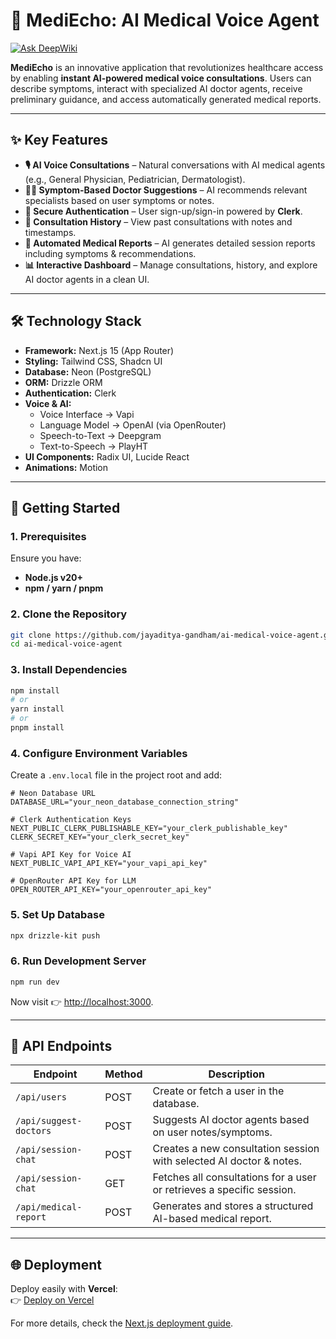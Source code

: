 # 🏥 MediEcho: AI Medical Voice Agent  

[![Ask DeepWiki](https://devin.ai/assets/askdeepwiki.png)](https://deepwiki.com/Jayaditya-Gandham/AI-Medical-Voice-Agent)  

**MediEcho** is an innovative application that revolutionizes healthcare access by enabling **instant AI-powered medical voice consultations**. Users can describe symptoms, interact with specialized AI doctor agents, receive preliminary guidance, and access automatically generated medical reports.  

---

## ✨ Key Features  

- **🎙 AI Voice Consultations** – Natural conversations with AI medical agents (e.g., General Physician, Pediatrician, Dermatologist).  
- **👨‍⚕️ Symptom-Based Doctor Suggestions** – AI recommends relevant specialists based on user symptoms or notes.  
- **🔐 Secure Authentication** – User sign-up/sign-in powered by **Clerk**.  
- **📜 Consultation History** – View past consultations with notes and timestamps.  
- **📝 Automated Medical Reports** – AI generates detailed session reports including symptoms & recommendations.  
- **📊 Interactive Dashboard** – Manage consultations, history, and explore AI doctor agents in a clean UI.  

---

## 🛠 Technology Stack  

- **Framework:** Next.js 15 (App Router)  
- **Styling:** Tailwind CSS, Shadcn UI  
- **Database:** Neon (PostgreSQL)  
- **ORM:** Drizzle ORM  
- **Authentication:** Clerk  
- **Voice & AI:**  
  - Voice Interface → Vapi  
  - Language Model → OpenAI (via OpenRouter)  
  - Speech-to-Text → Deepgram  
  - Text-to-Speech → PlayHT  
- **UI Components:** Radix UI, Lucide React  
- **Animations:** Motion  

---

## 🚀 Getting Started  

### 1. Prerequisites  
Ensure you have:  
- **Node.js v20+**  
- **npm / yarn / pnpm**  

### 2. Clone the Repository  

```bash
git clone https://github.com/jayaditya-gandham/ai-medical-voice-agent.git
cd ai-medical-voice-agent
```  

### 3. Install Dependencies  

```bash
npm install
# or
yarn install
# or
pnpm install
```  

### 4. Configure Environment Variables  

Create a `.env.local` file in the project root and add:  

```env
# Neon Database URL
DATABASE_URL="your_neon_database_connection_string"

# Clerk Authentication Keys
NEXT_PUBLIC_CLERK_PUBLISHABLE_KEY="your_clerk_publishable_key"
CLERK_SECRET_KEY="your_clerk_secret_key"

# Vapi API Key for Voice AI
NEXT_PUBLIC_VAPI_API_KEY="your_vapi_api_key"

# OpenRouter API Key for LLM
OPEN_ROUTER_API_KEY="your_openrouter_api_key"
```  

### 5. Set Up Database  

```bash
npx drizzle-kit push
```  

### 6. Run Development Server  

```bash
npm run dev
```  

Now visit 👉 [http://localhost:3000](http://localhost:3000).  

---

## 📡 API Endpoints  

| Endpoint               | Method | Description                                                                 |
|------------------------|--------|-----------------------------------------------------------------------------|
| `/api/users`           | POST   | Create or fetch a user in the database.                                     |
| `/api/suggest-doctors` | POST   | Suggests AI doctor agents based on user notes/symptoms.                     |
| `/api/session-chat`    | POST   | Creates a new consultation session with selected AI doctor & notes.         |
| `/api/session-chat`    | GET    | Fetches all consultations for a user or retrieves a specific session.        |
| `/api/medical-report`  | POST   | Generates and stores a structured AI-based medical report.                   |  

---

## 🌐 Deployment  

Deploy easily with **Vercel**:  
👉 [Deploy on Vercel](https://vercel.com/new?utm_medium=default-template&filter=next.js&utm_source=create-next-app&utm_campaign=create-next-app-readme)  

For more details, check the [Next.js deployment guide](https://nextjs.org/docs/app/building-your-application/deploying).  
